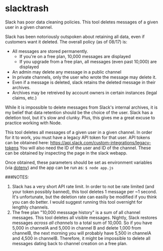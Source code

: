 # slacktrash
Slack has poor data cleaning policies. This tool deletes messages of a given user in a given channel.

Slack has been notoriously outspoken about retaining all data, even if customers want it deleted.
The overall policy (as of 08/17) is:
* All messages are stored permanently.  
  * If you're on a free plan, 10,000 messages are displayed
  * If you upgrade from a free plan, all messages (even past 10,000) are displayed
* An admin may delete any message in a public channel
* In private channels, only the user who wrote the message may delete it.
* Even if a message is deleted, slack retains the deleted message in their archives.
* Archives may be retreived by account owners in certain instances (legal claims, etc.)

While it is impossible to delete messages from Slack's internal archives, it is my belief that data retention should be the choice of the user. Slack has a deletion tool, but it's slow and clunky. Plus, this gives me a great excuse to practice working with Node.

This tool deletes all messages of a given user in a given channel. In order for it to work, you must have a legacy API token for that user. API tokens can be obtained here: https://api.slack.com/custom-integrations/legacy-tokens
You will also need the ID of the user and ID of the channel. These can be obtained by inspecting the page in the slack webapp.

Once obtained, these parameters should be set as environment variables (via [dotenv](https://github.com/motdotla/dotenv)) and the app can be run as:
`$ node app.js`

###NOTES:
1. Slack has a very short API rate limit. In order to not be rate limited (and your token possibly banned), this tool deletes 1 message per ~1 second. It's unfortunate, but the deletion rate can easiliy be modified if you think you can do better. I would suggest running this tool overnight for lengthly channels.
2. The free plan "10,000 messsage history" is a sum of all channel messages. This tool deletes all visible messages. Nightly, Slack restores messages _across all channels_ to a total sum of 10,000. So if you have 5,000 in channelA and 5,000 in channel B and delete 1,000 from channelB, the next morning you will probably have 5,500 in channelA and 4,500 in channelB. Therefore, it might be impossible to delete all messages dating back to channel creation on a free plan.
